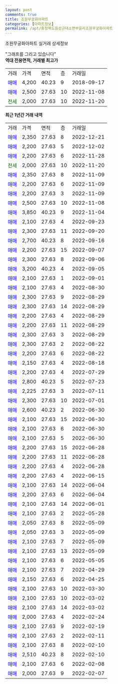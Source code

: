 ```yaml
---
layout: post
comments: true
title: 조원무궁화아파트
categories: [아파트정보]
permalink: /apt/충청북도음성군대소면부윤리조원무궁화아파트
---
```


조원무궁화아파트 실거래 상세정보

<script type="text/javascript">
  google.charts.load('current', {'packages':['line', 'corechart']});
  google.charts.setOnLoadCallback(drawChart);

  function drawChart() {
    var data = new google.visualization.DataTable();
    data.addColumn('date', '거래일');
    data.addColumn('number', "매매");
    data.addColumn('number', "전세");
    data.addColumn('number', "전매");

    data.addRows([[new Date(Date.parse("2022-12-21")), 2350, null, null], [new Date(Date.parse("2022-12-02")), 2200, null, null], [new Date(Date.parse("2022-11-28")), 2200, null, null], [new Date(Date.parse("2022-11-20")), null, 2000, null], [new Date(Date.parse("2022-11-09")), 2350, null, null], [new Date(Date.parse("2022-11-09")), 2200, null, null], [new Date(Date.parse("2022-11-09")), 2200, null, null], [new Date(Date.parse("2022-11-08")), 2500, null, null], [new Date(Date.parse("2022-11-04")), 3850, null, null], [new Date(Date.parse("2022-09-23")), 2100, null, null], [new Date(Date.parse("2022-09-20")), 2300, null, null], [new Date(Date.parse("2022-09-16")), 2700, null, null], [new Date(Date.parse("2022-09-07")), 2200, null, null], [new Date(Date.parse("2022-09-06")), 2300, null, null], [new Date(Date.parse("2022-09-05")), 3200, null, null], [new Date(Date.parse("2022-09-01")), 2100, null, null], [new Date(Date.parse("2022-08-30")), 2100, null, null], [new Date(Date.parse("2022-08-29")), 2300, null, null], [new Date(Date.parse("2022-08-29")), 2300, null, null], [new Date(Date.parse("2022-08-29")), 2200, null, null], [new Date(Date.parse("2022-08-29")), 2200, null, null], [new Date(Date.parse("2022-08-29")), 2300, null, null], [new Date(Date.parse("2022-08-22")), 2300, null, null], [new Date(Date.parse("2022-08-22")), 2200, null, null], [new Date(Date.parse("2022-08-18")), 2150, null, null], [new Date(Date.parse("2022-07-29")), 2200, null, null], [new Date(Date.parse("2022-07-23")), 2800, null, null], [new Date(Date.parse("2022-07-11")), 2225, null, null], [new Date(Date.parse("2022-07-01")), 2300, null, null], [new Date(Date.parse("2022-06-30")), 2600, null, null], [new Date(Date.parse("2022-06-30")), 2100, null, null], [new Date(Date.parse("2022-06-30")), 2100, null, null], [new Date(Date.parse("2022-06-30")), 2100, null, null], [new Date(Date.parse("2022-06-28")), 2200, null, null], [new Date(Date.parse("2022-06-28")), 2200, null, null], [new Date(Date.parse("2022-06-28")), 2200, null, null], [new Date(Date.parse("2022-06-15")), 2200, null, null], [new Date(Date.parse("2022-06-04")), 2100, null, null], [new Date(Date.parse("2022-06-04")), 2200, null, null], [new Date(Date.parse("2022-06-01")), 2100, null, null], [new Date(Date.parse("2022-05-28")), 2100, null, null], [new Date(Date.parse("2022-05-09")), 2050, null, null], [new Date(Date.parse("2022-05-09")), 2050, null, null], [new Date(Date.parse("2022-05-09")), 2100, null, null], [new Date(Date.parse("2022-05-09")), 2100, null, null], [new Date(Date.parse("2022-05-05")), 2100, null, null], [new Date(Date.parse("2022-04-29")), 2100, null, null], [new Date(Date.parse("2022-04-25")), 2150, null, null], [new Date(Date.parse("2022-03-30")), 2100, null, null], [new Date(Date.parse("2022-03-02")), 2100, null, null], [new Date(Date.parse("2022-03-02")), 2100, null, null], [new Date(Date.parse("2022-02-24")), 2000, null, null], [new Date(Date.parse("2022-02-19")), 2100, null, null], [new Date(Date.parse("2022-02-11")), 2100, null, null], [new Date(Date.parse("2022-02-10")), 2100, null, null], [new Date(Date.parse("2022-02-10")), 2510, null, null], [new Date(Date.parse("2022-02-08")), 2100, null, null], [new Date(Date.parse("2022-02-07")), 2000, null, null]]);

    var options = {
      hAxis: {
        format: 'yyyy/MM/dd'
      },    
      lineWidth: 0,
      pointsVisible: true,    
      title: '최근 1년간 유형별 실거래가 분포',
      legend: { position: 'bottom' }
    };

    var formatter = new google.visualization.NumberFormat({pattern:'###,###'} );
    formatter.format(data, 1);
    formatter.format(data, 2);
    
    setTimeout(function() {
        var chart = new google.visualization.LineChart(document.getElementById('columnchart_material'));
        chart.draw(data, (options));
        document.getElementById('loading').style.display = 'none';
    }, 200);
  }
</script>


<div id="loading" style="z-index:20; display: block; margin-left: 0px">"그래프를 그리고 있습니다"</div>
<div id="columnchart_material" style="width: 95%; margin-left: 0px; display: block"></div>
<!-- contents start -->
<b>역대 전용면적, 거래별 최고가</b>
<table class="sortable">
    <tr>
      <td>거래</td>
      <td>가격</td>
      <td>면적</td>
      <td>층</td>
      <td>거래일</td>
    </tr>
        <tr>
          <td><a style="color: blue">매매</a></td>
          <td>4,200</td>
          <td>40.23</td>
          <td>9</td>
          <td>2018-09-17</td>
        </tr>            <tr>
          <td><a style="color: blue">매매</a></td>
          <td>2,500</td>
          <td>27.63</td>
          <td>10</td>
          <td>2022-11-08</td>
        </tr>        
        <tr>
              <td><a style="color: darkgreen">전세</a></td>
              <td>2,000</td>
              <td>27.63</td>
              <td>10</td>
              <td>2022-11-20</td>
            </tr>        
    
</table>

<b>최근 1년간 거래 내역</b>

<table class="sortable">
    <tr>
      <td>거래</td>
      <td>가격</td>
      <td>면적</td>
      <td>층</td>
      <td>거래일</td>
    </tr>
    <tr>
      <td><a style="color: blue">매매</a></td>
      <td>2,350</td>
      <td>27.63</td>
      <td>8</td>
      <td>2022-12-21</td>
    </tr>          <tr>
      <td><a style="color: blue">매매</a></td>
      <td>2,200</td>
      <td>27.63</td>
      <td>5</td>
      <td>2022-12-02</td>
    </tr>          <tr>
      <td><a style="color: blue">매매</a></td>
      <td>2,200</td>
      <td>27.63</td>
      <td>6</td>
      <td>2022-11-28</td>
    </tr>          <tr>
      <td><a style="color: darkgreen">전세</a></td>
      <td>2,000</td>
      <td>27.63</td>
      <td>10</td>
      <td>2022-11-20</td>
    </tr>          <tr>
      <td><a style="color: blue">매매</a></td>
      <td>2,350</td>
      <td>27.63</td>
      <td>8</td>
      <td>2022-11-09</td>
    </tr>          <tr>
      <td><a style="color: blue">매매</a></td>
      <td>2,200</td>
      <td>27.63</td>
      <td>6</td>
      <td>2022-11-09</td>
    </tr>          <tr>
      <td><a style="color: blue">매매</a></td>
      <td>2,200</td>
      <td>27.63</td>
      <td>3</td>
      <td>2022-11-09</td>
    </tr>          <tr>
      <td><a style="color: blue">매매</a></td>
      <td>2,500</td>
      <td>27.63</td>
      <td>10</td>
      <td>2022-11-08</td>
    </tr>          <tr>
      <td><a style="color: blue">매매</a></td>
      <td>3,850</td>
      <td>40.23</td>
      <td>9</td>
      <td>2022-11-04</td>
    </tr>          <tr>
      <td><a style="color: blue">매매</a></td>
      <td>2,100</td>
      <td>27.63</td>
      <td>4</td>
      <td>2022-09-23</td>
    </tr>          <tr>
      <td><a style="color: blue">매매</a></td>
      <td>2,300</td>
      <td>27.63</td>
      <td>11</td>
      <td>2022-09-20</td>
    </tr>          <tr>
      <td><a style="color: blue">매매</a></td>
      <td>2,700</td>
      <td>40.23</td>
      <td>8</td>
      <td>2022-09-16</td>
    </tr>          <tr>
      <td><a style="color: blue">매매</a></td>
      <td>2,200</td>
      <td>27.63</td>
      <td>15</td>
      <td>2022-09-07</td>
    </tr>          <tr>
      <td><a style="color: blue">매매</a></td>
      <td>2,300</td>
      <td>27.63</td>
      <td>8</td>
      <td>2022-09-06</td>
    </tr>          <tr>
      <td><a style="color: blue">매매</a></td>
      <td>3,200</td>
      <td>40.23</td>
      <td>4</td>
      <td>2022-09-05</td>
    </tr>          <tr>
      <td><a style="color: blue">매매</a></td>
      <td>2,100</td>
      <td>27.63</td>
      <td>1</td>
      <td>2022-09-01</td>
    </tr>          <tr>
      <td><a style="color: blue">매매</a></td>
      <td>2,100</td>
      <td>27.63</td>
      <td>4</td>
      <td>2022-08-30</td>
    </tr>          <tr>
      <td><a style="color: blue">매매</a></td>
      <td>2,300</td>
      <td>27.63</td>
      <td>9</td>
      <td>2022-08-29</td>
    </tr>          <tr>
      <td><a style="color: blue">매매</a></td>
      <td>2,300</td>
      <td>27.63</td>
      <td>14</td>
      <td>2022-08-29</td>
    </tr>          <tr>
      <td><a style="color: blue">매매</a></td>
      <td>2,200</td>
      <td>27.63</td>
      <td>4</td>
      <td>2022-08-29</td>
    </tr>          <tr>
      <td><a style="color: blue">매매</a></td>
      <td>2,200</td>
      <td>27.63</td>
      <td>11</td>
      <td>2022-08-29</td>
    </tr>          <tr>
      <td><a style="color: blue">매매</a></td>
      <td>2,300</td>
      <td>27.63</td>
      <td>3</td>
      <td>2022-08-29</td>
    </tr>          <tr>
      <td><a style="color: blue">매매</a></td>
      <td>2,300</td>
      <td>27.63</td>
      <td>2</td>
      <td>2022-08-22</td>
    </tr>          <tr>
      <td><a style="color: blue">매매</a></td>
      <td>2,200</td>
      <td>27.63</td>
      <td>6</td>
      <td>2022-08-22</td>
    </tr>          <tr>
      <td><a style="color: blue">매매</a></td>
      <td>2,150</td>
      <td>27.63</td>
      <td>4</td>
      <td>2022-08-18</td>
    </tr>          <tr>
      <td><a style="color: blue">매매</a></td>
      <td>2,200</td>
      <td>27.63</td>
      <td>4</td>
      <td>2022-07-29</td>
    </tr>          <tr>
      <td><a style="color: blue">매매</a></td>
      <td>2,800</td>
      <td>40.23</td>
      <td>5</td>
      <td>2022-07-23</td>
    </tr>          <tr>
      <td><a style="color: blue">매매</a></td>
      <td>2,225</td>
      <td>27.63</td>
      <td>3</td>
      <td>2022-07-11</td>
    </tr>          <tr>
      <td><a style="color: blue">매매</a></td>
      <td>2,300</td>
      <td>27.63</td>
      <td>10</td>
      <td>2022-07-01</td>
    </tr>          <tr>
      <td><a style="color: blue">매매</a></td>
      <td>2,600</td>
      <td>40.23</td>
      <td>2</td>
      <td>2022-06-30</td>
    </tr>          <tr>
      <td><a style="color: blue">매매</a></td>
      <td>2,100</td>
      <td>27.63</td>
      <td>15</td>
      <td>2022-06-30</td>
    </tr>          <tr>
      <td><a style="color: blue">매매</a></td>
      <td>2,100</td>
      <td>27.63</td>
      <td>6</td>
      <td>2022-06-30</td>
    </tr>          <tr>
      <td><a style="color: blue">매매</a></td>
      <td>2,100</td>
      <td>27.63</td>
      <td>5</td>
      <td>2022-06-30</td>
    </tr>          <tr>
      <td><a style="color: blue">매매</a></td>
      <td>2,200</td>
      <td>27.63</td>
      <td>15</td>
      <td>2022-06-28</td>
    </tr>          <tr>
      <td><a style="color: blue">매매</a></td>
      <td>2,200</td>
      <td>27.63</td>
      <td>11</td>
      <td>2022-06-28</td>
    </tr>          <tr>
      <td><a style="color: blue">매매</a></td>
      <td>2,200</td>
      <td>27.63</td>
      <td>4</td>
      <td>2022-06-28</td>
    </tr>          <tr>
      <td><a style="color: blue">매매</a></td>
      <td>2,200</td>
      <td>27.63</td>
      <td>4</td>
      <td>2022-06-15</td>
    </tr>          <tr>
      <td><a style="color: blue">매매</a></td>
      <td>2,100</td>
      <td>27.63</td>
      <td>14</td>
      <td>2022-06-04</td>
    </tr>          <tr>
      <td><a style="color: blue">매매</a></td>
      <td>2,200</td>
      <td>27.63</td>
      <td>6</td>
      <td>2022-06-04</td>
    </tr>          <tr>
      <td><a style="color: blue">매매</a></td>
      <td>2,100</td>
      <td>27.63</td>
      <td>14</td>
      <td>2022-06-01</td>
    </tr>          <tr>
      <td><a style="color: blue">매매</a></td>
      <td>2,100</td>
      <td>27.63</td>
      <td>2</td>
      <td>2022-05-28</td>
    </tr>          <tr>
      <td><a style="color: blue">매매</a></td>
      <td>2,050</td>
      <td>27.63</td>
      <td>8</td>
      <td>2022-05-09</td>
    </tr>          <tr>
      <td><a style="color: blue">매매</a></td>
      <td>2,050</td>
      <td>27.63</td>
      <td>3</td>
      <td>2022-05-09</td>
    </tr>          <tr>
      <td><a style="color: blue">매매</a></td>
      <td>2,100</td>
      <td>27.63</td>
      <td>7</td>
      <td>2022-05-09</td>
    </tr>          <tr>
      <td><a style="color: blue">매매</a></td>
      <td>2,100</td>
      <td>27.63</td>
      <td>13</td>
      <td>2022-05-09</td>
    </tr>          <tr>
      <td><a style="color: blue">매매</a></td>
      <td>2,100</td>
      <td>27.63</td>
      <td>6</td>
      <td>2022-05-05</td>
    </tr>          <tr>
      <td><a style="color: blue">매매</a></td>
      <td>2,100</td>
      <td>27.63</td>
      <td>7</td>
      <td>2022-04-29</td>
    </tr>          <tr>
      <td><a style="color: blue">매매</a></td>
      <td>2,150</td>
      <td>27.63</td>
      <td>6</td>
      <td>2022-04-25</td>
    </tr>          <tr>
      <td><a style="color: blue">매매</a></td>
      <td>2,100</td>
      <td>27.63</td>
      <td>10</td>
      <td>2022-03-30</td>
    </tr>          <tr>
      <td><a style="color: blue">매매</a></td>
      <td>2,100</td>
      <td>27.63</td>
      <td>10</td>
      <td>2022-03-02</td>
    </tr>          <tr>
      <td><a style="color: blue">매매</a></td>
      <td>2,100</td>
      <td>27.63</td>
      <td>14</td>
      <td>2022-03-02</td>
    </tr>          <tr>
      <td><a style="color: blue">매매</a></td>
      <td>2,000</td>
      <td>27.63</td>
      <td>4</td>
      <td>2022-02-24</td>
    </tr>          <tr>
      <td><a style="color: blue">매매</a></td>
      <td>2,100</td>
      <td>27.63</td>
      <td>9</td>
      <td>2022-02-19</td>
    </tr>          <tr>
      <td><a style="color: blue">매매</a></td>
      <td>2,100</td>
      <td>27.63</td>
      <td>2</td>
      <td>2022-02-11</td>
    </tr>          <tr>
      <td><a style="color: blue">매매</a></td>
      <td>2,100</td>
      <td>27.63</td>
      <td>8</td>
      <td>2022-02-10</td>
    </tr>          <tr>
      <td><a style="color: blue">매매</a></td>
      <td>2,510</td>
      <td>40.23</td>
      <td>8</td>
      <td>2022-02-10</td>
    </tr>          <tr>
      <td><a style="color: blue">매매</a></td>
      <td>2,100</td>
      <td>27.63</td>
      <td>6</td>
      <td>2022-02-08</td>
    </tr>          <tr>
      <td><a style="color: blue">매매</a></td>
      <td>2,000</td>
      <td>27.63</td>
      <td>9</td>
      <td>2022-02-07</td>
    </tr>      </table>
<!-- contents end -->    

